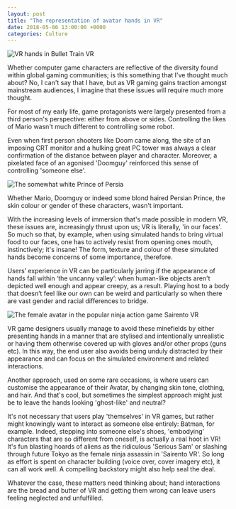 ```yaml
---
layout: post
title: "The representation of avatar hands in VR"
date: 2018-05-06 13:00:00 +0000
categories: Culture
---
```

![VR hands in Bullet Train VR ](http://lisapeyton.com/wp-content/uploads/2017/04/oculus-touch-games-1474923390-c5lu-column-width-inline-1479742308-eIRM-column-width-inline.jpg)

Whether computer game characters are reflective of the diversity found within global gaming communities; is this something that I've thought much about? No, I can't say that I have, but as VR gaming gains traction amongst mainstream audiences, I imagine that these issues will require much more thought.

For most of my early life, game protagonists were largely presented from a third person's perspective: either from above or sides. Controlling the likes of Mario wasn't much different to controlling some robot.

Even when first person shooters like Doom came along, the site of an imposing CRT monitor and a hulking great PC tower was always a clear confirmation of the distance between player and character. Moreover, a pixelated face of an agonised 'Doomguy' reinforced this sense of controlling 'someone else'.

![The somewhat white Prince of Persia](https://steemit-production-imageproxy-upload.s3.amazonaws.com/DQmRMANyx6u5472AuFdY7Z9mzSm6P9yqVnefEnWuSVZfrAp)

Whether Mario, Doomguy or indeed some blond haired Persian Prince, the skin colour or gender of these characters, wasn't important.

With the increasing levels of immersion that's made possible in modern VR, these issues are, increasingly thrust upon us; VR is literally, 'in our faces'. So much so that, by example, when using simulated hands to bring virtual food to our faces, one has to actively resist from opening ones mouth, instinctively; it's insane! The form, texture and colour of these simulated hands become concerns of some importance, therefore.

Users’ experience in VR can be particularly jarring if the appearance of hands fall within ‘the uncanny valley’: when human-like objects aren't depicted well enough and appear creepy, as a result. Playing host to a body that doesn’t feel like our own can be weird and particularly so when there are vast gender and racial differences to bridge.

![The female avatar in the popular ninja action game Sairento VR](/images/Sairento-VR-legs.png)

VR game designers usually manage to avoid these minefields by either presenting hands in a manner that are stylised and intentionally unrealistic or having them otherwise covered up with gloves and/or other props (guns etc). In this way, the end user also avoids being unduly distracted by their appearance and can focus on the simulated environment and related interactions.

Another approach, used on some rare occasions, is where users can customise the appearance of their Avatar, by changing skin tone, clothing, and hair. And that's cool, but sometimes the simplest approach might just be to leave the hands looking 'ghost-like' and neutral?

It's not necessary that users play 'themselves' in VR games, but rather might knowingly want to interact as someone else entirely: Batman, for example. Indeed, stepping into someone else's shoes, 'embodying' characters that are so different from oneself, is actually a real hoot in VR! It's fun blasting hoards of aliens as the ridiculous 'Serious Sam' or slashing through future Tokyo as the female ninja assassin in 'Sairento VR'. So long as effort is spent on character building (voice over, cover imagery etc), it can all work well. A compelling backstory might also help seal the deal.

Whatever the case, these matters need thinking about; hand interactions are the bread and butter of VR and getting them wrong can leave users feeling neglected and unfulfilled.